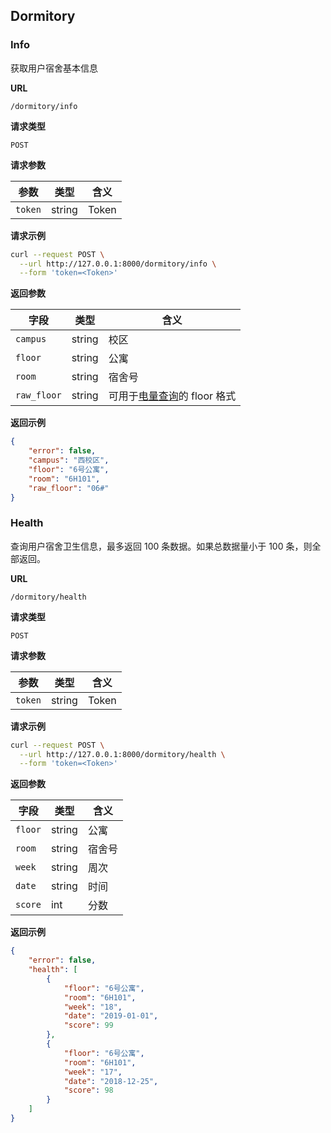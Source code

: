 ## Dormitory

### Info

获取用户宿舍基本信息

**URL**

`/dormitory/info`

**请求类型**

`POST`

**请求参数**

| 参数 | 类型 | 含义 |
| ---- | ---- | - |
| `token` | string | Token |


**请求示例**

```bash
curl --request POST \
  --url http://127.0.0.1:8000/dormitory/info \
  --form 'token=<Token>'
```

**返回参数**

| 字段    | 类型   | 含义  |
| ------- | ------ | ----- |
| `campus` | string | 校区 |
| `floor` | string | 公寓 |
| `room` | string | 宿舍号 |
| `raw_floor` | string | 可用于[电量查询](public_api.md#Energy)的 floor 格式 |

**返回示例**

```json
{
    "error": false,
    "campus": "西校区",
    "floor": "6号公寓",
    "room": "6H101",
    "raw_floor": "06#"
}
```

### Health

查询用户宿舍卫生信息，最多返回 100 条数据。如果总数据量小于 100 条，则全部返回。

**URL**

`/dormitory/health`

**请求类型**

`POST`

**请求参数**

| 参数 | 类型 | 含义 |
| ---- | ---- | - |
| `token` | string | Token |


**请求示例**

```bash
curl --request POST \
  --url http://127.0.0.1:8000/dormitory/health \
  --form 'token=<Token>'
```

**返回参数**

| 字段    | 类型   | 含义  |
| ------- | ------ | ----- |
| `floor` | string | 公寓 |
| `room` | string | 宿舍号 |
| `week` | string | 周次 |
| `date` | string | 时间 |
| `score` | int | 分数 |

**返回示例**

```json
{
    "error": false,
    "health": [
        {
            "floor": "6号公寓",
            "room": "6H101",
            "week": "18",
            "date": "2019-01-01",
            "score": 99
        },
        {
            "floor": "6号公寓",
            "room": "6H101",
            "week": "17",
            "date": "2018-12-25",
            "score": 98
        }
    ]
}
```
